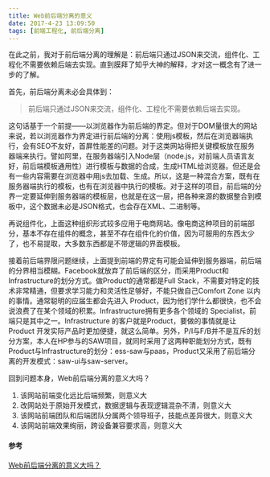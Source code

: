 ```yaml
---
title: Web前后端分离的意义
date: 2017-4-23 13:09:50
tags: [前端工程化, 前后端分离]
---
```


在此之前，我对于前后端分离的理解是：前后端只通过JSON来交流，组件化、工程化不需要依赖后端去实现。直到膜拜了知乎大神的解释，才对这一概念有了进一步的了解。

<!-- more -->

首先，前后端分离未必会具体到：
> 前后端只通过JSON来交流，组件化、工程化不需要依赖后端去实现。

这句话基于一个前提——以浏览器作为前后端的界定。但对于DOM量很大的网站来说，若以浏览器作为界定进行前后端的分离：使用js模板，然后在浏览器端执行，会有SEO不友好，首屏性能差的问题。对于这类网站得把关键模板放在服务器端来执行。譬如阿里，在服务器端引入Node层（node.js，对前端人员语言友好，前后端模板通用性）进行模板与数据的合成，生成HTML给浏览器。但还是会有一些内容需要在浏览器中用js去加载、生成。所以，这是一种混合方案，既有在服务器端执行的模板，也有在浏览器中执行的模板。对于这样的项目，前后端的分界一定要延伸到服务器端的模板层，也就是在这一层，把各种来源的数据整合到模板中，这个数据未必是JSON格式，也会存在XML、二进制等。

再说组件化，上面这种组织形式较多应用于电商网站。像电商这种项目的前端部分，基本不存在组件的概念，甚至不存在组件化的价值，因为可服用的东西太少了，也不易提取，大多数东西都是不带逻辑的界面模板。

接着前后端界限问题继续，上面提到前端的界定有可能会延伸到服务器端，前后端的分界相当模糊。Facebook就放弃了前后端的区分，而采用Product和Infrastructure的划分方式。做Product的通常都是Full Stack，不需要对特定的技术非常精通，但要求学习能力和灵活性足够好，不能只做自己Comfort Zone 以内的事情。通常聪明的应届生都会先进入 Product，因为他们学什么都很快，也不会说浪费了在某个领域的积累。Infrastructure拥有更多各个领域的 Specialist，前端只是其中之一。Infrastructure 的客户就是Product，要做的事情就是让Product 开发实际产品时更加便捷，就这么简单。另外，P/I与F/B并不是互斥的划分方案，本人在HP参与的SAW项目，就同时采用了这两种职能划分方式，既有Product与Infrastructure的划分：ess-saw与paas，Product又采用了前后端分离的开发模式：saw-ui与saw-server。

回到问题本身，Web前后端分离的意义大吗？
1. 该网站前端变化远比后端频繁，则意义大
2. 改网站处于原始开发模式，数据逻辑与表现逻辑混杂不清，则意义大
3. 该网站前端团队和后端团队分属两个领导班子，技能点差异很大，则意义大
4. 该网站前端效果绚丽，跨设备兼容要求高，则意义大

#### 参考

[Web前后端分离的意义大吗？](https://www.zhihu.com/question/28207685)
